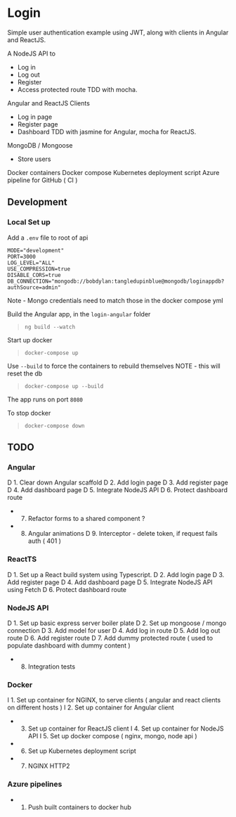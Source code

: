 # Login

Simple user authentication example using JWT, along with clients in Angular and ReactJS.

A NodeJS API to
- Log in
- Log out
- Register
- Access protected route
TDD with mocha.

Angular and ReactJS Clients
- Log in page
- Register page
- Dashboard
TDD with jasmine for Angular, mocha for ReactJS.

MongoDB / Mongoose
- Store users

Docker containers
Docker compose
Kubernetes deployment script
Azure pipeline for GitHub ( CI )

## Development

### Local Set up

Add a `.env` file to root of api
```
MODE="development"
PORT=3000
LOG_LEVEL="ALL"
USE_COMPRESSION=true
DISABLE_CORS=true
DB_CONNECTION="mongodb://bobdylan:tangledupinblue@mongodb/loginappdb?authSource=admin"
```
Note - Mongo credentials need to match those in the docker compose yml

Build the Angular app, in the `login-angular` folder
>`ng build --watch`

Start up docker
>`docker-compose up`

Use `--build` to force the containers to rebuild themselves
NOTE - this will reset the db
>`docker-compose up --build`

The app runs on port `8080`

To stop docker
>`docker-compose down`

## TODO

### Angular

D 1. Clear down Angular scaffold
D 2. Add login page
D 3. Add register page
D 4. Add dashboard page
D 5. Integrate NodeJS API
D 6. Protect dashboard route
- 7. Refactor forms to a shared component ?
- 8. Angular animations
D 9. Interceptor - delete token, if request fails auth ( 401 )

### ReactTS

D 1. Set up a React build system using Typescript.
D 2. Add login page
D 3. Add register page
D 4. Add dashboard page
D 5. Integrate NodeJS API using Fetch
D 6. Protect dashboard route

### NodeJS API

D 1. Set up basic express server boiler plate
D 2. Set up mongoose / mongo connection
D 3. Add model for user
D 4. Add log in route
D 5. Add log out route
D 6. Add register route
D 7. Add dummy protected route ( used to populate dashboard with dummy content )
- 8. Integration tests

### Docker

I 1. Set up container for NGINX, to serve clients ( angular and react clients on different hosts )
I 2. Set up container for Angular client
- 3. Set up container for ReactJS client
I 4. Set up container for NodeJS API
I 5. Set up docker compose ( nginx, mongo, node api )
- 6. Set up Kubernetes deployment script
- 7. NGINX HTTP2

### Azure pipelines

- 1. Push built containers to docker hub
